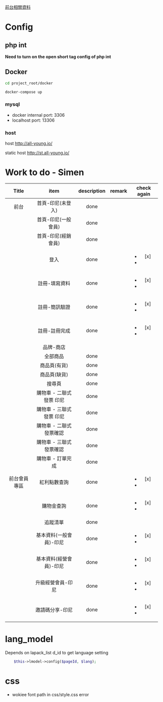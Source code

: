 [前台相關資料](/LOGGER.simen.md)

# Config

## php int

**Need to turn on the open short tag config of php int**

## Docker

```bash
cd project_root/docker
```

```bash
docker-compose up
```

### mysql

- docker internal port: 3306
- localhost port: 13306

### host

host http://all-young.io/

static host http://st.all-young.io/


# Work to do - Simen

|    Title     |           item           | description | remark |     check again      |
| :----------: | :----------------------: | :---------: | :----: | :------------------: |
|     前台     |    首頁-印尼(未登入)     |    done     |        |        &nbsp;        |
|              |   首頁-印尼(一般會員)    |    done     |        |        &nbsp;        |
|              |   首頁-印尼(經銷會員)    |    done     |        |        &nbsp;        |
|              |           登入           |    done     |        | <ul><li>[x]</li><li> |
|              |      註冊-填寫資料       |    done     |        | <ul><li>[x]</li><li> |
|              |      註冊-簡訊驗證       |    done     |        | <ul><li>[x]</li><li> |
|              |      註冊-註冊完成       |    done     |        | <ul><li>[x]</li><li> |
|              |        品牌-商店         |   &nbsp;    |        |        &nbsp;        |
|              |         全部商品         |    done     |        |        &nbsp;        |
|              |       商品頁(有貨)       |    done     |        |        &nbsp;        |
|              |       商品頁(缺貨)       |    done     |        |        &nbsp;        |
|              |          搜尋頁          |    done     |        |        &nbsp;        |
|              | 購物車 - 二聯式發票 印尼 |    done     |        |        &nbsp;        |
|              | 購物車 - 三聯式發票 印尼 |    done     |        |        &nbsp;        |
|              | 購物車 - 二聯式發票確認  |    done     |        |        &nbsp;        |
|              | 購物車 - 三聯式發票確認  |    done     |        |        &nbsp;        |
|              |    購物車 - 訂單完成     |    done     |        |        &nbsp;        |
| 前台會員專區 |       紅利點數查詢       |    done     |        | <ul><li>[x]</li><li> |
|              |        購物金查詢        |    done     |        | <ul><li>[x]</li><li> |
|              |         追蹤清單         |    done     |        |        &nbsp;        |
|              | 基本資料(一般會員)-印尼  |    done     |        | <ul><li>[x]</li><li> |
|              | 基本資料(經營會員)-印尼  |    done     |        | <ul><li>[x]</li><li> |
|              |    升級經營會員-印尼     |    done     |        | <ul><li>[x]</li><li> |
|              |     邀請碼分享-印尼      |    done     |        | <ul><li>[x]</li><li> |

# lang_model

Depends on lapack_list d_id to get language setting

```php
    $this->lmodel->config($pageId, $lang); 
```

# css 

- wokiee font path in css/style.css error

